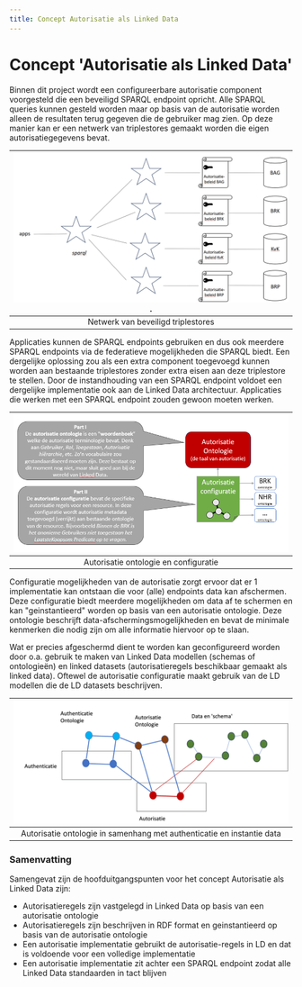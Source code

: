 ```yaml
---
title: Concept Autorisatie als Linked Data
---
```


# Concept 'Autorisatie als Linked Data'

Binnen dit project wordt een configureerbare autorisatie component voorgesteld die een beveiligd SPARQL endpoint opricht. Alle SPARQL queries kunnen gesteld worden maar op basis van de autorisatie worden alleen de resultaten terug gegeven die de gebruiker mag zien. Op deze manier kan er een netwerk van triplestores gemaakt worden die eigen autorisatiegegevens bevat.

| ![concept](images/concept1.png). |
| :--: |
| Netwerk van beveiligd triplestores |

Applicaties kunnen de SPARQL endpoints gebruiken en dus ook meerdere SPARQL endpoints via de federatieve mogelijkheden die SPARQL biedt. Een dergelijke oplossing zou als een extra component toegevoegd kunnen worden aan bestaande triplestores zonder extra eisen aan deze triplestore te stellen. Door de instandhouding van een SPARQL endpoint voldoet een dergelijke implementatie ook aan de Linked Data architectuur. Applicaties die werken met een SPARQL endpoint zouden gewoon moeten werken. 

| ![concept 2](images/concept2.png) |
| :--: |
| Autorisatie ontologie en configuratie |

Configuratie mogelijkheden van de autorisatie zorgt ervoor dat er 1 implementatie kan ontstaan die voor (alle) endpoints data kan afschermen. Deze configuratie biedt meerdere mogelijkheden om data af te schermen en kan "geinstantieerd" worden op basis van een autorisatie ontologie. Deze ontologie beschrijft data-afschermingsmogelijkheden en bevat de minimale kenmerken die nodig zijn om alle informatie hiervoor op te slaan. 

Wat er precies afgeschermd dient te worden kan geconfigureerd worden door o.a. gebruik te maken van Linked Data modellen (schemas of ontologieën) en linked datasets (autorisatieregels beschikbaar gemaakt als linked data). Oftewel de autorisatie configuratie maakt gebruik van de LD modellen die de LD datasets beschrijven.

| ![conceptLD](images/autorisatieAlsLD.png) |
| :--: | 
| Autorisatie ontologie in samenhang met authenticatie en instantie data |

### Samenvatting 
Samengevat zijn de hoofduitgangspunten voor het concept Autorisatie als Linked Data zijn: 

* Autorisatieregels zijn vastgelegd in Linked Data op basis van een autorisatie ontologie
* Autorisatieregels zijn beschrijven in RDF format en geinstantieerd op basis van de autorisatie ontologie
* Een autorisatie implementatie gebruikt de autorisatie-regels in LD en dat is voldoende voor een volledige implementatie
* Een autorisatie implementatie zit achter een SPARQL endpoint zodat alle Linked Data standaarden in tact blijven



















  







